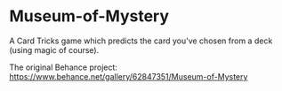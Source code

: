 # Museum-of-Mystery
A Card Tricks game which predicts the card you've chosen from a deck (using magic of course).

The original Behance project: https://www.behance.net/gallery/62847351/Museum-of-Mystery
